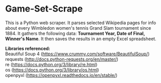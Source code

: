 # Game-Set-Scrape

This is a Python web scraper. It parses selected Wikipedia pages for info about every Wimbledon women's tennis Grand Slam tournament since 1884. It gathers the following data: **Tournament Year, Date of Final, Winner's Name**. It then saves the results in an empty Excel spreadsheet.

**Libraries referenced:**  
Beautiful Soup 4 (https://www.crummy.com/software/BeautifulSoup/)  
requests (http://docs.python-requests.org/en/master/)  
re (https://docs.python.org/3/library/re.html)  
os (https://docs.python.org/3/library/os.html)  
openpyxl (https://openpyxl.readthedocs.io/en/stable/)  

